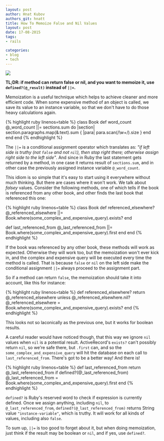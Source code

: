 ```yaml
---
layout: post
author: Hnat Kubov
authors_git: hnatt
title: How To Memoize False and Nil Values
layout: post
date: 17-08-2015
tags:
- rails

categories:
- blog
- tech
---
```


<img src="http://videos.web-03.net/diagramacao/eduardo/mrbool/begindiffjavap2/figure1.png" class="left" style="margin-right: 1em;" />

**TL;DR: if method can return false or nil, and you want to memoize it, use `defined?(@_result)` instead of `||=`.**

Memoization is a useful technique which helps to achieve cleaner and more efficient code. When some expensive method of an object is called, we save its value to an instance variable, so that we don't have to do those heavy calculations again.

<!--cut-->

{% highlight ruby linenos=table %}
class Book
  def word_count
    @_word_count ||= sections.sum do |section|
      section.paragraphs.map(&:text).sum { |para| para.scan(/\w+/).size }
    end
  end 
end
{% endhighlight %}

The `||=` is a conditional assignment operator which translates as: *"if left side is truthy (not `false` and not `nil`), then stop right there; otherwise assign right side to the left side"*. And since in Ruby the last statement gets returned by a method, in one case it returns result of `sections.sum`, and in other case the previously assigned instance variable `@_word_count`.

This idiom is so simple that it's easy to start using it everywhere without much thinking. But there are cases where it won't work. We talk about *falsey* values. Consider the following methods, one of which tells if the book is referenced from any other book, and other finds the last book that referenced this one:

{% highlight ruby linenos=table %}
class Book
  def referenced_elsewhere?
    @_referenced_elsewhere ||= Book.where(some_complex_and_expensive_query).exists?
  end 
  
  def last_referenced_from 
    @_last_referenced_from ||= Book.where(some_complex_and_expensive_query).first
  end 
end
{% endhighlight %}

If the book was referenced by any other book, these methods will work as expected. Otherwise they will work too, but the memoization won't ever kick in, and the complex and expensive query will be executed every time the method is called. That is because `false` or `nil` on the left side make the conditional assignment `||=` always proceed to the assignment part.

So if a method can return `false`, the memoization should take it into account, like this for instance:

{% highlight ruby linenos=table %}
  def referenced_elsewhere?
    return @_referenced_elsewhere unless @_referenced_elsewhere.nil?
    @_referenced_elsewhere = Book.where(some_complex_and_expensive_query).exists?
  end
{% endhighlight %}

This looks not so laconically as the previous one, but it works for boolean results.

A careful reader would have noticed though, that this way we ignore `nil` values when `nil` is a potential result. ActiveRecord's `exists?` can't possibly return `nil`, so we're safe there, but `.first` can, and so the `some_complex_and_expensive_query` will hit the database on each call to `last_referenced_from`. There's got to be a better way! And there is!

{% highlight ruby linenos=table %}
  def last_referenced_from 
    return @_last_referenced_from if defined?(@_last_referenced_from)
    @_last_referenced_from = Book.where(some_complex_and_expensive_query).first
  end 
{% endhighlight %}

`defined?` is Ruby's reserved word to check if expression is currently defined. Once we assign anything, including `nil`, to `@_last_referenced_from`, `defined?(@_last_referenced_from)` returns String value `"instance-variable"`, which is truthy. It will work for all kinds of values, including also `false`.

To sum up, `||=` is too good to forget about it, but when doing memoization, just think if the result may be boolean or `nil`, and if yes, use `defined?`.
